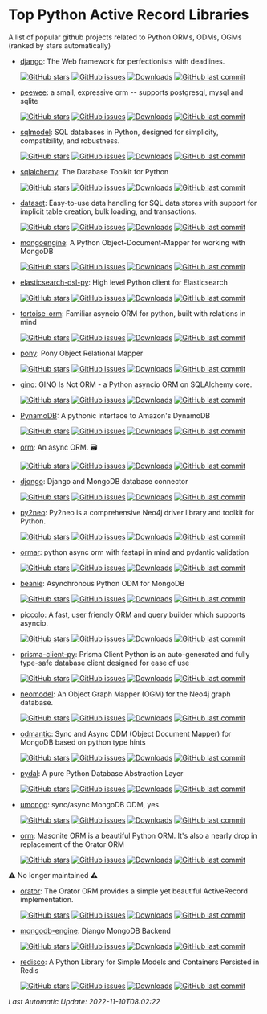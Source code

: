 # Top Python Active Record Libraries
A list of popular github projects related to Python ORMs, ODMs, OGMs (ranked by stars automatically)

- [django](https://github.com/django/django): The Web framework for perfectionists with deadlines. 

  [![GitHub stars](https://img.shields.io/github/stars/django/django.svg?style=social)](https://github.com/django/django) [![GitHub issues](https://img.shields.io/github/issues/django/django.svg)](https://github.com/django/django/issues) [![Downloads](https://img.shields.io/pypi/dw/Django)](https://pypi.org/project/Django/) [![GitHub last commit](https://img.shields.io/github/last-commit/django/django)](https://github.com/django/django/commits) 
- [peewee](https://github.com/coleifer/peewee): a small, expressive orm -- supports postgresql, mysql and sqlite 

  [![GitHub stars](https://img.shields.io/github/stars/coleifer/peewee.svg?style=social)](https://github.com/coleifer/peewee) [![GitHub issues](https://img.shields.io/github/issues/coleifer/peewee.svg)](https://github.com/coleifer/peewee/issues) [![Downloads](https://img.shields.io/pypi/dw/peewee)](https://pypi.org/project/peewee/) [![GitHub last commit](https://img.shields.io/github/last-commit/coleifer/peewee)](https://github.com/coleifer/peewee/commits) 
- [sqlmodel](https://github.com/tiangolo/sqlmodel): SQL databases in Python, designed for simplicity, compatibility, and robustness. 

  [![GitHub stars](https://img.shields.io/github/stars/tiangolo/sqlmodel.svg?style=social)](https://github.com/tiangolo/sqlmodel) [![GitHub issues](https://img.shields.io/github/issues/tiangolo/sqlmodel.svg)](https://github.com/tiangolo/sqlmodel/issues) [![Downloads](https://img.shields.io/pypi/dw/sqlmodel)](https://pypi.org/project/sqlmodel/) [![GitHub last commit](https://img.shields.io/github/last-commit/tiangolo/sqlmodel)](https://github.com/tiangolo/sqlmodel/commits) 
- [sqlalchemy](https://github.com/sqlalchemy/sqlalchemy): The Database Toolkit for Python 

  [![GitHub stars](https://img.shields.io/github/stars/sqlalchemy/sqlalchemy.svg?style=social)](https://github.com/sqlalchemy/sqlalchemy) [![GitHub issues](https://img.shields.io/github/issues/sqlalchemy/sqlalchemy.svg)](https://github.com/sqlalchemy/sqlalchemy/issues) [![Downloads](https://img.shields.io/pypi/dw/SQLAlchemy)](https://pypi.org/project/SQLAlchemy/) [![GitHub last commit](https://img.shields.io/github/last-commit/sqlalchemy/sqlalchemy)](https://github.com/sqlalchemy/sqlalchemy/commits) 
- [dataset](https://github.com/pudo/dataset): Easy-to-use data handling for SQL data stores with support for implicit table creation, bulk loading, and transactions. 

  [![GitHub stars](https://img.shields.io/github/stars/pudo/dataset.svg?style=social)](https://github.com/pudo/dataset) [![GitHub issues](https://img.shields.io/github/issues/pudo/dataset.svg)](https://github.com/pudo/dataset/issues) [![Downloads](https://img.shields.io/pypi/dw/dataset)](https://pypi.org/project/dataset/) [![GitHub last commit](https://img.shields.io/github/last-commit/pudo/dataset)](https://github.com/pudo/dataset/commits) 
- [mongoengine](https://github.com/MongoEngine/mongoengine): A Python Object-Document-Mapper for working with MongoDB 

  [![GitHub stars](https://img.shields.io/github/stars/MongoEngine/mongoengine.svg?style=social)](https://github.com/MongoEngine/mongoengine) [![GitHub issues](https://img.shields.io/github/issues/MongoEngine/mongoengine.svg)](https://github.com/MongoEngine/mongoengine/issues) [![Downloads](https://img.shields.io/pypi/dw/mongoengine)](https://pypi.org/project/mongoengine/) [![GitHub last commit](https://img.shields.io/github/last-commit/MongoEngine/mongoengine)](https://github.com/MongoEngine/mongoengine/commits) 
- [elasticsearch-dsl-py](https://github.com/elastic/elasticsearch-dsl-py): High level Python client for Elasticsearch 

  [![GitHub stars](https://img.shields.io/github/stars/elastic/elasticsearch-dsl-py.svg?style=social)](https://github.com/elastic/elasticsearch-dsl-py) [![GitHub issues](https://img.shields.io/github/issues/elastic/elasticsearch-dsl-py.svg)](https://github.com/elastic/elasticsearch-dsl-py/issues) [![Downloads](https://img.shields.io/pypi/dw/elasticsearch-dsl)](https://pypi.org/project/elasticsearch-dsl/) [![GitHub last commit](https://img.shields.io/github/last-commit/elastic/elasticsearch-dsl-py)](https://github.com/elastic/elasticsearch-dsl-py/commits) 
- [tortoise-orm](https://github.com/tortoise/tortoise-orm): Familiar asyncio ORM for python, built with relations in mind 

  [![GitHub stars](https://img.shields.io/github/stars/tortoise/tortoise-orm.svg?style=social)](https://github.com/tortoise/tortoise-orm) [![GitHub issues](https://img.shields.io/github/issues/tortoise/tortoise-orm.svg)](https://github.com/tortoise/tortoise-orm/issues) [![Downloads](https://img.shields.io/pypi/dw/tortoise-orm)](https://pypi.org/project/tortoise-orm/) [![GitHub last commit](https://img.shields.io/github/last-commit/tortoise/tortoise-orm)](https://github.com/tortoise/tortoise-orm/commits) 
- [pony](https://github.com/ponyorm/pony): Pony Object Relational Mapper 

  [![GitHub stars](https://img.shields.io/github/stars/ponyorm/pony.svg?style=social)](https://github.com/ponyorm/pony) [![GitHub issues](https://img.shields.io/github/issues/ponyorm/pony.svg)](https://github.com/ponyorm/pony/issues) [![Downloads](https://img.shields.io/pypi/dw/pony)](https://pypi.org/project/pony/) [![GitHub last commit](https://img.shields.io/github/last-commit/ponyorm/pony)](https://github.com/ponyorm/pony/commits) 
- [gino](https://github.com/python-gino/gino): GINO Is Not ORM - a Python asyncio ORM on SQLAlchemy core. 

  [![GitHub stars](https://img.shields.io/github/stars/python-gino/gino.svg?style=social)](https://github.com/python-gino/gino) [![GitHub issues](https://img.shields.io/github/issues/python-gino/gino.svg)](https://github.com/python-gino/gino/issues) [![Downloads](https://img.shields.io/pypi/dw/gino)](https://pypi.org/project/gino/) [![GitHub last commit](https://img.shields.io/github/last-commit/python-gino/gino)](https://github.com/python-gino/gino/commits) 
- [PynamoDB](https://github.com/pynamodb/PynamoDB): A pythonic interface to Amazon's DynamoDB 

  [![GitHub stars](https://img.shields.io/github/stars/pynamodb/PynamoDB.svg?style=social)](https://github.com/pynamodb/PynamoDB) [![GitHub issues](https://img.shields.io/github/issues/pynamodb/PynamoDB.svg)](https://github.com/pynamodb/PynamoDB/issues) [![Downloads](https://img.shields.io/pypi/dw/pynamodb)](https://pypi.org/project/pynamodb/) [![GitHub last commit](https://img.shields.io/github/last-commit/pynamodb/PynamoDB)](https://github.com/pynamodb/PynamoDB/commits) 
- [orm](https://github.com/encode/orm): An async ORM. 🗃 

  [![GitHub stars](https://img.shields.io/github/stars/encode/orm.svg?style=social)](https://github.com/encode/orm) [![GitHub issues](https://img.shields.io/github/issues/encode/orm.svg)](https://github.com/encode/orm/issues) [![Downloads](https://img.shields.io/pypi/dw/orm)](https://pypi.org/project/orm/) [![GitHub last commit](https://img.shields.io/github/last-commit/encode/orm)](https://github.com/encode/orm/commits) 
- [djongo](https://github.com/doableware/djongo): Django and MongoDB database connector 

  [![GitHub stars](https://img.shields.io/github/stars/doableware/djongo.svg?style=social)](https://github.com/doableware/djongo) [![GitHub issues](https://img.shields.io/github/issues/doableware/djongo.svg)](https://github.com/doableware/djongo/issues) [![Downloads](https://img.shields.io/pypi/dw/djongo)](https://pypi.org/project/djongo/) [![GitHub last commit](https://img.shields.io/github/last-commit/doableware/djongo)](https://github.com/doableware/djongo/commits) 
- [py2neo](https://github.com/py2neo-org/py2neo): Py2neo is a comprehensive Neo4j driver library and toolkit for Python. 

  [![GitHub stars](https://img.shields.io/github/stars/py2neo-org/py2neo.svg?style=social)](https://github.com/py2neo-org/py2neo) [![GitHub issues](https://img.shields.io/github/issues/py2neo-org/py2neo.svg)](https://github.com/py2neo-org/py2neo/issues) [![Downloads](https://img.shields.io/pypi/dw/py2neo)](https://pypi.org/project/py2neo/) [![GitHub last commit](https://img.shields.io/github/last-commit/py2neo-org/py2neo)](https://github.com/py2neo-org/py2neo/commits) 
- [ormar](https://github.com/collerek/ormar): python async orm with fastapi in mind and pydantic validation 

  [![GitHub stars](https://img.shields.io/github/stars/collerek/ormar.svg?style=social)](https://github.com/collerek/ormar) [![GitHub issues](https://img.shields.io/github/issues/collerek/ormar.svg)](https://github.com/collerek/ormar/issues) [![Downloads](https://img.shields.io/pypi/dw/ormar)](https://pypi.org/project/ormar/) [![GitHub last commit](https://img.shields.io/github/last-commit/collerek/ormar)](https://github.com/collerek/ormar/commits) 
- [beanie](https://github.com/roman-right/beanie): Asynchronous Python ODM for MongoDB 

  [![GitHub stars](https://img.shields.io/github/stars/roman-right/beanie.svg?style=social)](https://github.com/roman-right/beanie) [![GitHub issues](https://img.shields.io/github/issues/roman-right/beanie.svg)](https://github.com/roman-right/beanie/issues) [![Downloads](https://img.shields.io/pypi/dw/beanie)](https://pypi.org/project/beanie/) [![GitHub last commit](https://img.shields.io/github/last-commit/roman-right/beanie)](https://github.com/roman-right/beanie/commits) 
- [piccolo](https://github.com/piccolo-orm/piccolo): A fast, user friendly ORM and query builder which supports asyncio. 

  [![GitHub stars](https://img.shields.io/github/stars/piccolo-orm/piccolo.svg?style=social)](https://github.com/piccolo-orm/piccolo) [![GitHub issues](https://img.shields.io/github/issues/piccolo-orm/piccolo.svg)](https://github.com/piccolo-orm/piccolo/issues) [![Downloads](https://img.shields.io/pypi/dw/piccolo)](https://pypi.org/project/piccolo/) [![GitHub last commit](https://img.shields.io/github/last-commit/piccolo-orm/piccolo)](https://github.com/piccolo-orm/piccolo/commits) 
- [prisma-client-py](https://github.com/RobertCraigie/prisma-client-py): Prisma Client Python is an auto-generated and fully type-safe database client designed for ease of use 

  [![GitHub stars](https://img.shields.io/github/stars/RobertCraigie/prisma-client-py.svg?style=social)](https://github.com/RobertCraigie/prisma-client-py) [![GitHub issues](https://img.shields.io/github/issues/RobertCraigie/prisma-client-py.svg)](https://github.com/RobertCraigie/prisma-client-py/issues) [![Downloads](https://img.shields.io/pypi/dw/prisma)](https://pypi.org/project/prisma/) [![GitHub last commit](https://img.shields.io/github/last-commit/RobertCraigie/prisma-client-py)](https://github.com/RobertCraigie/prisma-client-py/commits) 
- [neomodel](https://github.com/neo4j-contrib/neomodel): An Object Graph Mapper (OGM) for the Neo4j graph database. 

  [![GitHub stars](https://img.shields.io/github/stars/neo4j-contrib/neomodel.svg?style=social)](https://github.com/neo4j-contrib/neomodel) [![GitHub issues](https://img.shields.io/github/issues/neo4j-contrib/neomodel.svg)](https://github.com/neo4j-contrib/neomodel/issues) [![Downloads](https://img.shields.io/pypi/dw/neomodel)](https://pypi.org/project/neomodel/) [![GitHub last commit](https://img.shields.io/github/last-commit/neo4j-contrib/neomodel)](https://github.com/neo4j-contrib/neomodel/commits) 
- [odmantic](https://github.com/art049/odmantic): Sync and Async ODM (Object Document Mapper) for MongoDB based on python type hints 

  [![GitHub stars](https://img.shields.io/github/stars/art049/odmantic.svg?style=social)](https://github.com/art049/odmantic) [![GitHub issues](https://img.shields.io/github/issues/art049/odmantic.svg)](https://github.com/art049/odmantic/issues) [![Downloads](https://img.shields.io/pypi/dw/odmantic)](https://pypi.org/project/odmantic/) [![GitHub last commit](https://img.shields.io/github/last-commit/art049/odmantic)](https://github.com/art049/odmantic/commits) 
- [pydal](https://github.com/web2py/pydal): A pure Python Database Abstraction Layer 

  [![GitHub stars](https://img.shields.io/github/stars/web2py/pydal.svg?style=social)](https://github.com/web2py/pydal) [![GitHub issues](https://img.shields.io/github/issues/web2py/pydal.svg)](https://github.com/web2py/pydal/issues) [![Downloads](https://img.shields.io/pypi/dw/pyDAL)](https://pypi.org/project/pyDAL/) [![GitHub last commit](https://img.shields.io/github/last-commit/web2py/pydal)](https://github.com/web2py/pydal/commits) 
- [umongo](https://github.com/Scille/umongo): sync/async MongoDB ODM, yes. 

  [![GitHub stars](https://img.shields.io/github/stars/Scille/umongo.svg?style=social)](https://github.com/Scille/umongo) [![GitHub issues](https://img.shields.io/github/issues/Scille/umongo.svg)](https://github.com/Scille/umongo/issues) [![Downloads](https://img.shields.io/pypi/dw/umongo)](https://pypi.org/project/umongo/) [![GitHub last commit](https://img.shields.io/github/last-commit/Scille/umongo)](https://github.com/Scille/umongo/commits) 
- [orm](https://github.com/MasoniteFramework/orm): Masonite ORM is a beautiful Python ORM. It's also a nearly drop in replacement of the Orator ORM 

  [![GitHub stars](https://img.shields.io/github/stars/MasoniteFramework/orm.svg?style=social)](https://github.com/MasoniteFramework/orm) [![GitHub issues](https://img.shields.io/github/issues/MasoniteFramework/orm.svg)](https://github.com/MasoniteFramework/orm/issues) [![Downloads](https://img.shields.io/pypi/dw/masonite-orm)](https://pypi.org/project/masonite-orm/) [![GitHub last commit](https://img.shields.io/github/last-commit/MasoniteFramework/orm)](https://github.com/MasoniteFramework/orm/commits) 

⚠️ No longer maintained ⚠️

- [orator](https://github.com/sdispater/orator): The Orator ORM provides a simple yet beautiful ActiveRecord implementation. 

  [![GitHub stars](https://img.shields.io/github/stars/sdispater/orator.svg?style=social)](https://github.com/sdispater/orator) [![GitHub issues](https://img.shields.io/github/issues/sdispater/orator.svg)](https://github.com/sdispater/orator/issues) [![Downloads](https://img.shields.io/pypi/dw/orator)](https://pypi.org/project/orator/) [![GitHub last commit](https://img.shields.io/github/last-commit/sdispater/orator)](https://github.com/sdispater/orator/commits) 
- [mongodb-engine](https://github.com/django-nonrel/mongodb-engine): Django MongoDB Backend 

  [![GitHub stars](https://img.shields.io/github/stars/django-nonrel/mongodb-engine.svg?style=social)](https://github.com/django-nonrel/mongodb-engine) [![GitHub issues](https://img.shields.io/github/issues/django-nonrel/mongodb-engine.svg)](https://github.com/django-nonrel/mongodb-engine/issues) [![Downloads](https://img.shields.io/pypi/dw/django-mongodb-engine)](https://pypi.org/project/django-mongodb-engine/) [![GitHub last commit](https://img.shields.io/github/last-commit/django-nonrel/mongodb-engine)](https://github.com/django-nonrel/mongodb-engine/commits) 
- [redisco](https://github.com/kiddouk/redisco): A Python Library for Simple Models and Containers Persisted in Redis  

  [![GitHub stars](https://img.shields.io/github/stars/kiddouk/redisco.svg?style=social)](https://github.com/kiddouk/redisco) [![GitHub issues](https://img.shields.io/github/issues/kiddouk/redisco.svg)](https://github.com/kiddouk/redisco/issues) [![Downloads](https://img.shields.io/pypi/dw/redisco)](https://pypi.org/project/redisco/) [![GitHub last commit](https://img.shields.io/github/last-commit/kiddouk/redisco)](https://github.com/kiddouk/redisco/commits) 

*Last Automatic Update: 2022-11-10T08:02:22*